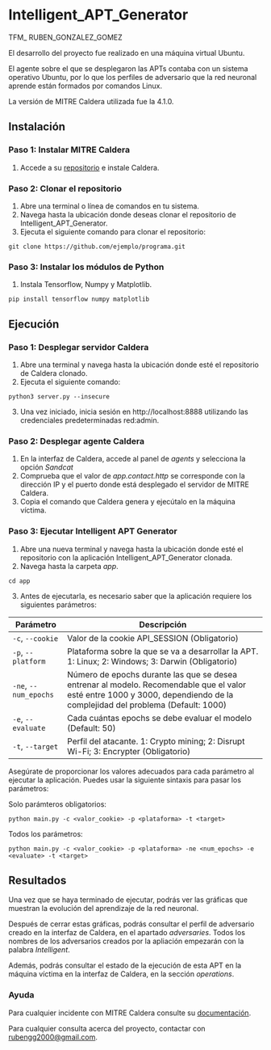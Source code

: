 # Intelligent_APT_Generator
TFM_ RUBEN_GONZALEZ_GOMEZ

El desarrollo del proyecto fue realizado en una máquina virtual Ubuntu. 

El agente sobre el que se desplegaron las APTs contaba con un sistema operativo Ubuntu, por lo que los perfiles de adversario que la red neuronal aprende están formados por comandos Linux.

La versión de MITRE Caldera utilizada fue la 4.1.0.
## Instalación

### Paso 1: Instalar MITRE Caldera
1. Accede a su [repositorio](https://github.com/mitre/caldera) e instale Caldera.

### Paso 2: Clonar el repositorio
1. Abre una terminal o línea de comandos en tu sistema.
2. Navega hasta la ubicación donde deseas clonar el repositorio de Intelligent_APT_Generator.
3. Ejecuta el siguiente comando para clonar el repositorio:

```shell
git clone https://github.com/ejemplo/programa.git 
```

### Paso 3: Instalar los módulos de Python

1. Instala Tensorflow, Numpy y Matplotlib.
 ```shell
pip install tensorflow numpy matplotlib
```

## Ejecución

### Paso 1: Desplegar servidor Caldera
1. Abre una terminal y navega hasta la ubicación donde esté el repositorio de Caldera clonado.
2. Ejecuta el siguiente comando:
```shell
python3 server.py --insecure 
```
3. Una vez iniciado, inicia sesión en http://localhost:8888 utilizando las credenciales predeterminadas red:admin.

### Paso 2: Desplegar agente Caldera
1. En la interfaz de Caldera, accede al panel de *agents* y selecciona la opción *Sandcat*
2. Comprueba que el valor de *app.contact.http* se corresponde con la dirección IP y el puerto donde está desplegado el servidor de MITRE Caldera.
3. Copia el comando que Caldera genera y ejecútalo en la máquina víctima.

### Paso 3: Ejecutar Intelligent APT Generator
1. Abre una nueva terminal y navega hasta la ubicación donde esté el repositorio con la aplicación Intelligent_APT_Generator clonada.
2. Navega hasta la carpeta *app*.
```shell
cd app 
```

3. Antes de ejecutarla, es necesario saber que la aplicación requiere los siguientes parámetros:

| Parámetro | Descripción                  |
| --------- | ---------------------------- |
| `-c`, `--cookie`      | Valor de la cookie API_SESSION (Obligatorio)|
| `-p`, `--platform`      | Plataforma sobre la que se va a desarrollar la APT. 1: Linux; 2: Windows; 3: Darwin (Obligatorio) |
| `-ne`, `--num_epochs`      | Número de epochs durante las que se desea entrenar al modelo. Recomendable que el valor esté entre 1000 y 3000, dependiendo de la complejidad del problema (Default: 1000)|
| `-e`, `--evaluate`      | Cada cuántas epochs se debe evaluar el modelo (Default: 50) |
| `-t`, `--target`      | Perfil del atacante. 1: Crypto mining; 2: Disrupt Wi-Fi; 3: Encrypter (Obligatorio) |

Asegúrate de proporcionar los valores adecuados para cada parámetro al ejecutar la aplicación. Puedes usar la siguiente sintaxis para pasar los parámetros:

Solo parámteros obligatorios:
```shell
python main.py -c <valor_cookie> -p <plataforma> -t <target>
```

Todos los parámetros:
```shell
python main.py -c <valor_cookie> -p <plataforma> -ne <num_epochs> -e <evaluate> -t <target>
```

## Resultados

Una vez que se haya terminado de ejecutar, podrás ver las gráficas que muestran la evolución del aprendizaje de la red neuronal.

Después de cerrar estas gráficas, podrás consultar el perfil de adversario creado en la interfaz de Caldera, en el apartado *adversaries*. Todos los nombres de los adversarios creados por la apliación empezarán con la palabra *Intelligent*.

Además, podrás consultar el estado de la ejecución de esta APT en la máquina víctima en la interfaz de Caldera, en la sección *operations*.

### Ayuda

Para cualquier incidente con MITRE Caldera consulte su [documentación](https://caldera.readthedocs.io/en/latest/).

Para cualquier consulta acerca del proyecto, contactar con rubengg2000@gmail.com.